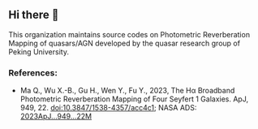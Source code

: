 ## Hi there 👋

This organization maintains source codes on Photometric Reverberation Mapping of quasars/AGN developed by the quasar research group of Peking University.


### References:

- Ma Q., Wu X.-B., Gu H., Wen Y., Fu Y., 2023, The Hα Broadband Photometric Reverberation Mapping of Four Seyfert 1 Galaxies. ApJ, 949, 22. [doi:10.3847/1538-4357/acc4c1](https://doi.org/10.3847/1538-4357/acc4c1); NASA ADS: [2023ApJ...949...22M](https://ui.adsabs.harvard.edu/abs/2023ApJ...949...22M/abstract)




<!--

**Here are some ideas to get you started:**

🙋‍♀️ A short introduction - what is your organization all about?
🌈 Contribution guidelines - how can the community get involved?
👩‍💻 Useful resources - where can the community find your docs? Is there anything else the community should know?
🍿 Fun facts - what does your team eat for breakfast?
🧙 Remember, you can do mighty things with the power of [Markdown](https://docs.github.com/github/writing-on-github/getting-started-with-writing-and-formatting-on-github/basic-writing-and-formatting-syntax)
-->

